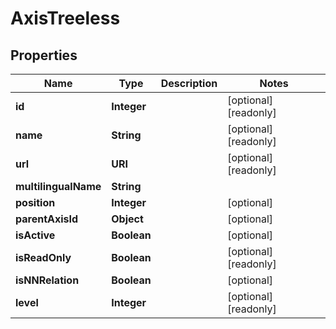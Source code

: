 

# AxisTreeless


## Properties

| Name | Type | Description | Notes |
|------------ | ------------- | ------------- | -------------|
|**id** | **Integer** |  |  [optional] [readonly] |
|**name** | **String** |  |  [optional] [readonly] |
|**url** | **URI** |  |  [optional] [readonly] |
|**multilingualName** | **String** |  |  |
|**position** | **Integer** |  |  [optional] |
|**parentAxisId** | **Object** |  |  [optional] |
|**isActive** | **Boolean** |  |  [optional] |
|**isReadOnly** | **Boolean** |  |  [optional] [readonly] |
|**isNNRelation** | **Boolean** |  |  [optional] |
|**level** | **Integer** |  |  [optional] [readonly] |



